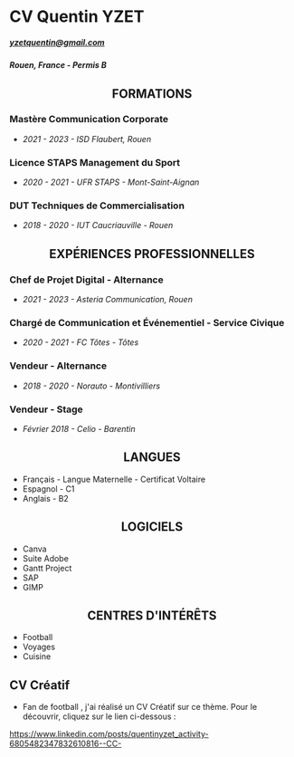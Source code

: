 # CV Quentin YZET

##### yzetquentin@gmail.com 
##### Rouen, France - Permis B

## <center>FORMATIONS

### Mastère Communication Corporate

* *2021 - 2023 - ISD Flaubert, Rouen*

### Licence STAPS Management du Sport 

* *2020 - 2021 - UFR STAPS - Mont-Saint-Aignan*

### DUT Techniques de Commercialisation 

* *2018 - 2020 - IUT Caucriauville - Rouen*

## <center>EXPÉRIENCES PROFESSIONNELLES

### Chef de Projet Digital - Alternance

* *2021 - 2023 - Asteria Communication, Rouen*

### Chargé de Communication et Événementiel - Service Civique

* *2020 - 2021 - FC Tôtes - Tôtes*

### Vendeur - Alternance  

* *2018 - 2020 - Norauto - Montivilliers*

### Vendeur - Stage  

* *Février 2018 - Celio - Barentin*

## <center> LANGUES

* Français - Langue Maternelle - Certificat Voltaire
* Espagnol - C1
* Anglais - B2

## <center> LOGICIELS

* Canva
* Suite Adobe
* Gantt Project
* SAP
* GIMP

## <center> CENTRES D'INTÉRÊTS

* Football
* Voyages 
* Cuisine


## CV Créatif 
 * Fan de football , j'ai réalisé un CV Créatif sur ce thème. Pour le découvrir, cliquez sur le lien ci-dessous : 
 
 https://www.linkedin.com/posts/quentinyzet_activity-6805482347832610816--CC-
